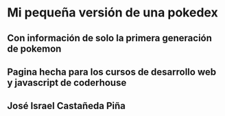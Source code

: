 # Mi pequeña versión de una pokedex

## Con información de solo la primera generación de pokemon

## Pagina hecha para los cursos de desarrollo web y javascript de coderhouse

## José Israel Castañeda Piña
